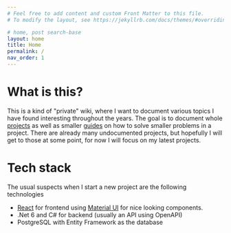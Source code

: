 ```yaml
---
# Feel free to add content and custom Front Matter to this file.
# To modify the layout, see https://jekyllrb.com/docs/themes/#overriding-theme-defaults

# home, post search-base
layout: home
title: Home
permalink: /
nav_order: 1
---
```

# What is this?
This is a kind of "private" wiki, where I want to document various topics I have found interesting throughout the years.
The goal is to document whole [projects](./projects/index.md) as well as smaller [guides](./guides/index.md) on how to solve smaller problems in a project.
There are already many undocumented projects, but hopefully I will get to those at some point, for now I will focus on my latest projects.

# Tech stack
The usual suspects when I start a new project are the following technologies

* [React](https://react.dev/) for frontend using [Material UI](https://mui.com/) for nice looking components.
* .Net 6 and C# for backend (usually an API using OpenAPI)
* PostgreSQL with Entity Framework as the database

